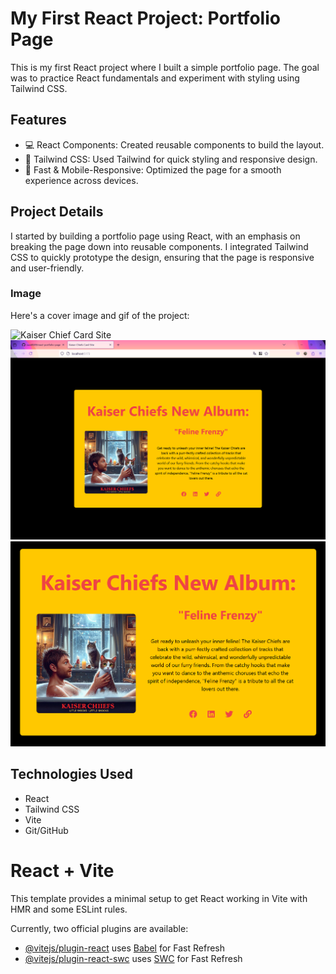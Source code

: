 # My First React Project: Portfolio Page

This is my first React project where I built a simple portfolio page. The goal was to practice React fundamentals and experiment with styling using Tailwind CSS.

## Features

- 💻 React Components: Created reusable components to build the layout.
- 🎨 Tailwind CSS: Used Tailwind for quick styling and responsive design.
- 🚀 Fast & Mobile-Responsive: Optimized the page for a smooth experience across devices.

## Project Details

I started by building a portfolio page using React, with an emphasis on breaking the page down into reusable components. I integrated Tailwind CSS to quickly prototype the design, ensuring that the page is responsive and user-friendly.

### Image

Here's a cover image and gif of the project:

![Kaiser Chief Card Site](./portfolio-page-in-react/portfolio-page/src/assets/demo-band.gif)
![Kaiser Chief Card Site](./portfolio-page-in-react/portfolio-page/src/assets/screenshot.png)
![Image of Card](./portfolio-page-in-react/portfolio-page/src/assets/readme_cover.png)


## Technologies Used

- React
- Tailwind CSS
- Vite
- Git/GitHub

# React + Vite

This template provides a minimal setup to get React working in Vite with HMR and some ESLint rules.

Currently, two official plugins are available:

- [@vitejs/plugin-react](https://github.com/vitejs/vite-plugin-react/blob/main/packages/plugin-react/README.md) uses [Babel](https://babeljs.io/) for Fast Refresh
- [@vitejs/plugin-react-swc](https://github.com/vitejs/vite-plugin-react-swc) uses [SWC](https://swc.rs/) for Fast Refresh
